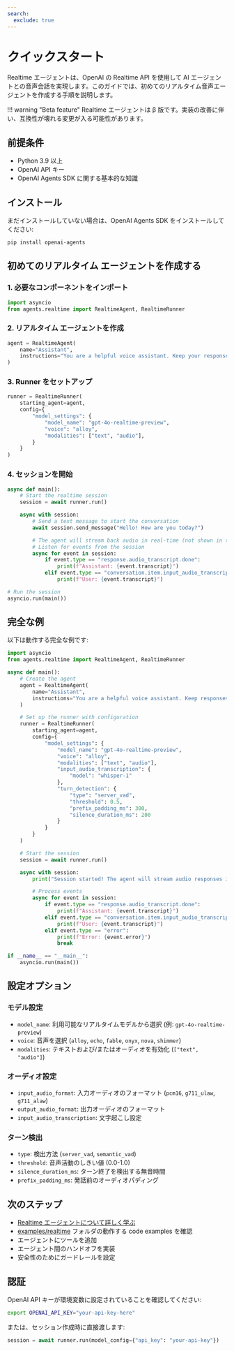 ```yaml
---
search:
  exclude: true
---
```

# クイックスタート

Realtime エージェントは、OpenAI の Realtime API を使用して AI エージェントとの音声会話を実現します。このガイドでは、初めてのリアルタイム音声エージェントを作成する手順を説明します。

!!! warning "Beta feature"
Realtime エージェントは β 版です。実装の改善に伴い、互換性が壊れる変更が入る可能性があります。

## 前提条件

-   Python 3.9 以上
-   OpenAI API キー
-   OpenAI Agents SDK に関する基本的な知識

## インストール

まだインストールしていない場合は、OpenAI Agents SDK をインストールしてください:

```bash
pip install openai-agents
```

## 初めてのリアルタイム エージェントを作成する

### 1. 必要なコンポーネントをインポート

```python
import asyncio
from agents.realtime import RealtimeAgent, RealtimeRunner
```

### 2. リアルタイム エージェントを作成

```python
agent = RealtimeAgent(
    name="Assistant",
    instructions="You are a helpful voice assistant. Keep your responses conversational and friendly.",
)
```

### 3. Runner をセットアップ

```python
runner = RealtimeRunner(
    starting_agent=agent,
    config={
        "model_settings": {
            "model_name": "gpt-4o-realtime-preview",
            "voice": "alloy",
            "modalities": ["text", "audio"],
        }
    }
)
```

### 4. セッションを開始

```python
async def main():
    # Start the realtime session
    session = await runner.run()

    async with session:
        # Send a text message to start the conversation
        await session.send_message("Hello! How are you today?")

        # The agent will stream back audio in real-time (not shown in this example)
        # Listen for events from the session
        async for event in session:
            if event.type == "response.audio_transcript.done":
                print(f"Assistant: {event.transcript}")
            elif event.type == "conversation.item.input_audio_transcription.completed":
                print(f"User: {event.transcript}")

# Run the session
asyncio.run(main())
```

## 完全な例

以下は動作する完全な例です:

```python
import asyncio
from agents.realtime import RealtimeAgent, RealtimeRunner

async def main():
    # Create the agent
    agent = RealtimeAgent(
        name="Assistant",
        instructions="You are a helpful voice assistant. Keep responses brief and conversational.",
    )

    # Set up the runner with configuration
    runner = RealtimeRunner(
        starting_agent=agent,
        config={
            "model_settings": {
                "model_name": "gpt-4o-realtime-preview",
                "voice": "alloy",
                "modalities": ["text", "audio"],
                "input_audio_transcription": {
                    "model": "whisper-1"
                },
                "turn_detection": {
                    "type": "server_vad",
                    "threshold": 0.5,
                    "prefix_padding_ms": 300,
                    "silence_duration_ms": 200
                }
            }
        }
    )

    # Start the session
    session = await runner.run()

    async with session:
        print("Session started! The agent will stream audio responses in real-time.")

        # Process events
        async for event in session:
            if event.type == "response.audio_transcript.done":
                print(f"Assistant: {event.transcript}")
            elif event.type == "conversation.item.input_audio_transcription.completed":
                print(f"User: {event.transcript}")
            elif event.type == "error":
                print(f"Error: {event.error}")
                break

if __name__ == "__main__":
    asyncio.run(main())
```

## 設定オプション

### モデル設定

-   `model_name`: 利用可能なリアルタイムモデルから選択 (例: `gpt-4o-realtime-preview`)
-   `voice`: 音声を選択 (`alloy`, `echo`, `fable`, `onyx`, `nova`, `shimmer`)
-   `modalities`: テキストおよび/またはオーディオを有効化 (`["text", "audio"]`)

### オーディオ設定

-   `input_audio_format`: 入力オーディオのフォーマット (`pcm16`, `g711_ulaw`, `g711_alaw`)
-   `output_audio_format`: 出力オーディオのフォーマット
-   `input_audio_transcription`: 文字起こし設定

### ターン検出

-   `type`: 検出方法 (`server_vad`, `semantic_vad`)
-   `threshold`: 音声活動のしきい値 (0.0-1.0)
-   `silence_duration_ms`: ターン終了を検出する無音時間
-   `prefix_padding_ms`: 発話前のオーディオパディング

## 次のステップ

-   [Realtime エージェントについて詳しく学ぶ](guide.md)
-   [examples/realtime](https://github.com/openai/openai-agents-python/tree/main/examples/realtime) フォルダの動作する code examples を確認
-   エージェントにツールを追加
-   エージェント間のハンドオフを実装
-   安全性のためにガードレールを設定

## 認証

OpenAI API キーが環境変数に設定されていることを確認してください:

```bash
export OPENAI_API_KEY="your-api-key-here"
```

または、セッション作成時に直接渡します:

```python
session = await runner.run(model_config={"api_key": "your-api-key"})
```